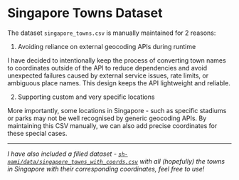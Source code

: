 # Singapore Towns Dataset

The dataset `singapore_towns.csv` is manually maintained for 2 reasons:

1. Avoiding reliance on external geocoding APIs during runtime

I have decided to intentionally keep the process of converting town names to coordinates outside of the API to reduce dependencies and avoid unexpected failures caused by external service issues, rate limits, or ambiguous place names. This design keeps the API lightweight and reliable.

2. Supporting custom and very specific locations

More importantly, some locations in Singapore - such as specific stadiums or parks may not be well recognised by generic geocoding APIs. By maintaining this CSV manually, we can also add precise coordinates for these special cases.

---
_I have also included a filled dataset - [`sh-nami/data/singapore_towns_with_coords.csv`](https://github.com/haojunsng/sh-nami/data/singapore_towns_with_coordinates.csv) with all (hopefully) the towns in Singapore with their corresponding coordinates, feel free to use!_
